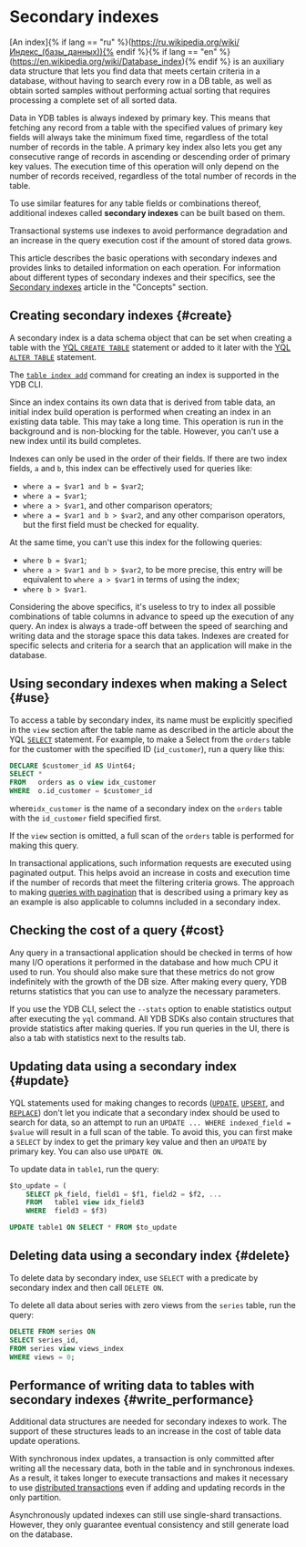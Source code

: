 # Secondary indexes

[An index]{% if lang == "ru" %}(https://ru.wikipedia.org/wiki/Индекс_(базы_данных)){% endif %}{% if lang == "en" %}(https://en.wikipedia.org/wiki/Database_index){% endif %} is an auxiliary data structure that lets you find data that meets certain criteria in a database, without having to search every row in a DB table, as well as obtain sorted samples without performing actual sorting that requires processing a complete set of all sorted data.

Data in YDB tables is always indexed by primary key. This means that fetching any record from a table with the specified values of primary key fields will always take the minimum fixed time, regardless of the total number of records in the table. A primary key index also lets you get any consecutive range of records in ascending or descending order of primary key values. The execution time of this operation will only depend on the number of records received, regardless of the total number of records in the table.

To use similar features for any table fields or combinations thereof, additional indexes called **secondary indexes** can be built based on them.

Transactional systems use indexes to avoid performance degradation and an increase in the query execution cost if the amount of stored data grows.

This article describes the basic operations with secondary indexes and provides links to detailed information on each operation. For information about different types of secondary indexes and their specifics, see the [Secondary indexes](../../concepts/secondary_indexes.md) article in the "Concepts" section.

## Creating secondary indexes {#create}

A secondary index is a data schema object that can be set when creating a table with the [YQL `CREATE TABLE`](../../yql/reference/syntax/create_table.md) statement or added to it later with the [YQL `ALTER TABLE`](../../yql/reference/syntax/alter_table.md) statement.

The [`table index add`](../../reference/ydb-cli/commands/secondary_index.md#add) command for creating an index is supported in the YDB CLI.

Since an index contains its own data that is derived from table data, an initial index build operation is performed when creating an index in an existing data table. This may take a long time. This operation is run in the background and is non-blocking for the table. However, you can't use a new index until its build completes.

Indexes can only be used in the order of their fields. If there are two index fields, `a` and `b`, this index can be effectively used for queries like:

* `where a = $var1 and b = $var2`;
* `where a = $var1`;
* `where a > $var1`, and other comparison operators;
* `where a = $var1 and b > $var2`, and any other comparison operators, but the first field must be checked for equality.

At the same time, you can't use this index for the following queries:

* `where b = $var1`;
* `where a > $var1 and b > $var2`, to be more precise, this entry will be equivalent to `where a > $var1` in terms of using the index;
* `where b > $var1`.

Considering the above specifics, it's useless to try to index all possible combinations of table columns in advance to speed up the execution of any query. An index is always a trade-off between the speed of searching and writing data and the storage space this data takes. Indexes are created for specific selects and criteria for a search that an application will make in the database.

## Using secondary indexes when making a Select {#use}

To access a table by secondary index, its name must be explicitly specified in the `view` section after the table name as described in the article about the YQL [`SELECT`](../../yql/reference/syntax/select#secondary_index) statement. For example, to make a Select from the `orders` table for the customer with the specified ID (`id_customer`), run a query like this:

```sql
DECLARE $customer_id AS Uint64;
SELECT *
FROM   orders as o view idx_customer
WHERE  o.id_customer = $customer_id
```

where`idx_customer` is the name of a secondary index on the `orders` table with the `id_customer` field specified first.

If the `view` section is omitted, a full scan of the `orders` table is performed for making this query.

In transactional applications, such information requests are executed using paginated output. This helps avoid an increase in costs and execution time if the number of records that meet the filtering criteria grows. The approach to making [queries with pagination](../paging.md) that is described using a primary key as an example is also applicable to columns included in a secondary index.

## Checking the cost of a query {#cost}

Any query in a transactional application should be checked in terms of how many I/O operations it performed in the database and how much CPU it used to run. You should also make sure that these metrics do not grow indefinitely with the growth of the DB size. After making every query, YDB returns statistics that you can use to analyze the necessary parameters.

If you use the YDB CLI, select the `--stats` option to enable statistics output after executing the `yql` command. All YDB SDKs also contain structures that provide statistics after making queries. If you run queries in the UI, there is also a tab with statistics next to the results tab.

## Updating data using a secondary index {#update}

YQL statements used for making changes to records ([`UPDATE`](../../yql/reference/syntax/update.md), [`UPSERT`](../../yql/reference/syntax/upsert_into.md), and [`REPLACE`](../../yql/reference/syntax/replace_into.md)) don't let you indicate that a secondary index should be used to search for data, so an attempt to run an `UPDATE ... WHERE indexed_field = $value` will result in a full scan of the table. To avoid this, you can first make a `SELECT` by index to get the primary key value and then an `UPDATE` by primary key. You can also use `UPDATE ON`.

To update data in `table1`, run the query:

```sql
$to_update = (
    SELECT pk_field, field1 = $f1, field2 = $f2, ...
    FROM   table1 view idx_field3
    WHERE  field3 = $f3)

UPDATE table1 ON SELECT * FROM $to_update
```

## Deleting data using a secondary index {#delete}

To delete data by secondary index, use `SELECT` with a predicate by secondary index and then call `DELETE ON`.

To delete all data about series with zero views from the `series` table, run the query:

```sql
DELETE FROM series ON
SELECT series_id,
FROM series view views_index
WHERE views = 0;
```

## Performance of writing data to tables with secondary indexes {#write_performance}

Additional data structures are needed for secondary indexes to work. The support of these structures leads to an increase in the cost of table data update operations.

With synchronous index updates, a transaction is only committed after writing all the necessary data, both in the table and in synchronous indexes. As a result, it takes longer to execute transactions and makes it necessary to use [distributed transactions](../../concepts/transactions#distributed-tx) even if adding and updating records in the only partition.

Asynchronously updated indexes can still use single-shard transactions. However, they only guarantee eventual consistency and still generate load on the database.

